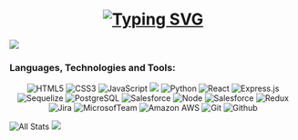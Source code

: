 <h1 align="center"><a href="https://git.io/typing-svg"><img src="https://readme-typing-svg.herokuapp.com?font=Fira+Code&weight=450&size=40&pause=1000&color=A7F7BC&center=true&vCenter=true&width=700&height=70&lines=Hi!+Im+MrGiann;I'm+Software+Developer%F0%9F%92%BB" alt="Typing SVG" /></a></h1>
 
<img src="https://komarev.com/ghpvc/?username=mrgiann&color=blueviolet">

### Languages, Technologies and Tools:

<p align="center">
<img alt="HTML5" src="https://img.shields.io/badge/-HTML5-E34F26?style=flat-square&logo=HTML5&logoColor=white"> 
<img alt="CSS3" src="https://img.shields.io/badge/-CSS3-1572B6?style=flat-square&logo=CSS3&logoColor=white">
<img alt="JavaScript" src="https://img.shields.io/badge/-JavaScript-F7DF1E?style=flat-square&logo=JavaScript&logoColor=white">
<img src="https://img.shields.io/badge/-Bootstrap-563D7C?style=flat&logo=bootstrap&logoColor=white">
<img alt="Python" src="https://img.shields.io/badge/-Python-3776AB?style=flat-square&logo=Python&logoColor=white">
<img alt="React" src="https://img.shields.io/badge/-React.js-9b3675?style=flat-square&logo=React&logoColor=white">
<img alt="Express.js" src="https://img.shields.io/badge/-Express.js-303030?style=flat-square&logo=Express&logoColor=white">
<img alt="Sequelize" src="https://img.shields.io/badge/-Sequelize-487DB2?style=flat-square&logo=Sequelize&logoColor=white">
<img alt="PostgreSQL" src="https://img.shields.io/badge/-PostgreSQL-336791?style=flat-square&logo=PostgreSQL&logoColor=white">
<img alt="Salesforce" src="https://img.shields.io/badge/-Salesforce-1798c1?style=flat-square&logo=Salesforce&logoColor=white">
<img alt="Node" src="https://img.shields.io/badge/-Node.js-44883e?style=flat-square&logo=Node.js&logoColor=white">
<img alt="Salesforce" src="https://img.shields.io/badge/-SOQL Apex-1798c1?style=flat-square&logo=Salesforce&logoColor=white">
<img alt="Redux" src="https://img.shields.io/badge/-Redux-764abc?style=flat-square&logo=Redux&logoColor=white">
<img alt="Jira" src="https://img.shields.io/badge/-Jira-0052CC?style=flat-square&logo=Jira&logoColor=white">
<img alt="MicrosofTeam" src="https://img.shields.io/badge/-Microsoft Teams-505AC9?style=flat-square&logo=MicrosoftTeams&logoColor=white">
<img alt="Amazon AWS" src="https://img.shields.io/badge/-AWS-FF9900?style=flat-square&logo=AmazonAWS&logoColor=white">
<img alt="Git" src="https://img.shields.io/badge/-Git-F1502F?style=flat-square&logo=Git&logoColor=white">
<img alt="Github" src="https://img.shields.io/badge/github-%23121011.svg?style=flat-the-badge&logo=github&logoColor=white">
</p>


![All Stats](https://github-readme-stats.vercel.app/api?username=mrgiann&show_icons=true&include_all_commits=true&count_private=true&hide=contribs&theme=vue-dark&hide_border&count_private=true)
![](https://github-readme-stats.vercel.app/api/top-langs/?username=mrgiann&theme=dark&hide_border=false&include_all_commits=true&count_private=true&layout=compact)


